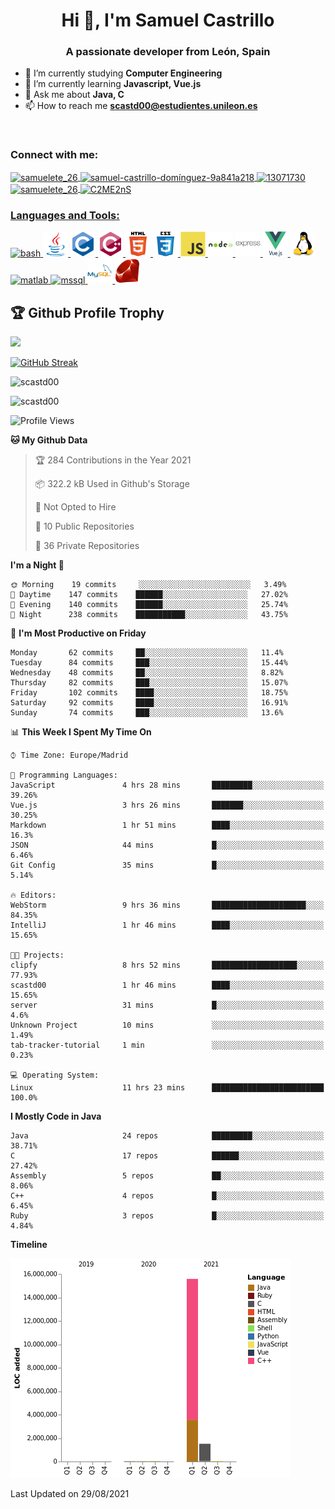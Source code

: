 <h1 align="center">Hi 👋, I'm Samuel Castrillo</h1>
<h3 align="center">A passionate developer from León, Spain</h3>

- 🔭 I’m currently studying **Computer Engineering**
- 🌱 I’m currently learning **Javascript, Vue.js**
- 💬 Ask me about **Java, C**
- 📫 How to reach me **scastd00@estudientes.unileon.es**

<br />

### Connect with me:

<a href="https://twitter.com/samuelete_26" target="blank">
	<img align="center" src="https://raw.githubusercontent.com/rahuldkjain/github-profile-readme-generator/master/src/images/icons/Social/twitter.svg" alt="samuelete_26" height="30" width="40" /
</a>


<a href="https://linkedin.com/in/samuel-castrillo-domínguez-9a841a218" target="blank">
	<img align="center" src="https://raw.githubusercontent.com/rahuldkjain/github-profile-readme-generator/master/src/images/icons/Social/linked-in-alt.svg" alt="samuel-castrillo-domínguez-9a841a218" height="30" width="40" /
</a>


<a href="https://stackoverflow.com/users/13071730" target="blank">
	<img align="center" src="https://raw.githubusercontent.com/rahuldkjain/github-profile-readme-generator/master/src/images/icons/Social/stack-overflow.svg" alt="13071730" height="30" width="40" /
</a>


<a href="https://instagram.com/samuelete_26" target="blank">
	<img align="center" src="https://raw.githubusercontent.com/rahuldkjain/github-profile-readme-generator/master/src/images/icons/Social/instagram.svg" alt="samuelete_26" height="30" width="40" /
</a>


<a href="https://discord.gg/C2ME2nS" target="blank">
	<img align="center" src="https://raw.githubusercontent.com/rahuldkjain/github-profile-readme-generator/master/src/images/icons/Social/discord.svg" alt="C2ME2nS" height="30" width="40" /
</a>

<br />



### Languages and Tools:

<a href="https://www.gnu.org/software/bash/" target="_blank">
	<img src="https://www.vectorlogo.zone/logos/gnu_bash/gnu_bash-icon.svg" alt="bash" width="40" height="40"/>
</a>

<a href="https://www.java.com" target="_blank">
	<img src="https://raw.githubusercontent.com/devicons/devicon/master/icons/java/java-original.svg" alt="java" width="40" height="40"/>
</a>

<a href="https://www.cprogramming.com/" target="_blank">
	<img src="https://raw.githubusercontent.com/devicons/devicon/master/icons/c/c-original.svg" alt="c" width="40" height="40"/>
</a>

<a href="https://www.w3schools.com/cpp/" target="_blank">
	<img src="https://raw.githubusercontent.com/devicons/devicon/master/icons/cplusplus/cplusplus-original.svg" alt="cplusplus" width="40" height="40"/>
</a>

<a href="https://www.w3.org/html/" target="_blank">
	<img src="https://raw.githubusercontent.com/devicons/devicon/master/icons/html5/html5-original-wordmark.svg" alt="html5" width="40" height="40"/>
</a>

<a href="https://www.w3schools.com/css/" target="_blank">
	<img src="https://raw.githubusercontent.com/devicons/devicon/master/icons/css3/css3-original-wordmark.svg" alt="css3" width="40" height="40"/>
</a>

<a href="https://developer.mozilla.org/en-US/docs/Web/JavaScript" target="_blank">
	<img src="https://raw.githubusercontent.com/devicons/devicon/master/icons/javascript/javascript-original.svg" alt="javascript" width="40" height="40"/>
</a>

<a href="https://nodejs.org" target="_blank">
	<img src="https://raw.githubusercontent.com/devicons/devicon/master/icons/nodejs/nodejs-original-wordmark.svg" alt="nodejs" width="40" height="40"/>
</a>

<a href="https://expressjs.com" target="_blank">
	<img src="https://raw.githubusercontent.com/devicons/devicon/master/icons/express/express-original-wordmark.svg" alt="express" width="40" height="40"/>
</a>

<a href="https://vuejs.org/" target="_blank">
	<img src="https://raw.githubusercontent.com/devicons/devicon/master/icons/vuejs/vuejs-original-wordmark.svg" alt="vuejs" width="40" height="40"/>
</a>

<a href="https://www.linux.org/" target="_blank">
	<img src="https://raw.githubusercontent.com/devicons/devicon/master/icons/linux/linux-original.svg" alt="linux" width="40" height="40"/>
</a>

<a href="https://www.mathworks.com/" target="_blank">
	<img src="https://upload.wikimedia.org/wikipedia/commons/2/21/Matlab_Logo.png" alt="matlab" width="40" height="40"/>
</a>

<a href="https://www.microsoft.com/en-us/sql-server" target="_blank">
	<img src="https://www.svgrepo.com/show/303229/microsoft-sql-server-logo.svg" alt="mssql" width="40" height="40"/>
</a>

<a href="https://www.mysql.com/" target="_blank">
	<img src="https://raw.githubusercontent.com/devicons/devicon/master/icons/mysql/mysql-original-wordmark.svg" alt="mysql" width="40" height="40"/>
</a>

<a href="https://www.ruby-lang.org/en/" target="_blank">
	<img src="https://raw.githubusercontent.com/devicons/devicon/master/icons/ruby/ruby-original.svg" alt="ruby" width="40" height="40"/>
</a>

<br>



<a>
	<h2>🏆 Github Profile Trophy</h2>
</a>
<a href="https://github.com/ryo-ma/github-profile-trophy">
	<img width=400 src="https://github-profile-trophy.vercel.app/?username=scastd00&row=2&column=3&theme=radical&margin-w=6&margin-h=6&no-frame=true&title=Commit,Followers,Repositories"/>
</a>

<br>

[![GitHub Streak](http://github-readme-streak-stats.herokuapp.com?user=scastd00&theme=radical&hide_border=true)](https://git.io/streak-stats)

<p>
	<img src="https://github-readme-stats.vercel.app/api?username=scastd00&show_icons=true&theme=radical&hide_border=true&locale=en&count_private=true" alt="scastd00" />
</p>

<p>
	<img src="https://github-readme-stats.vercel.app/api/top-langs?username=scastd00&theme=radical&hide_border=true&locale=en&langs_count=7" alt="scastd00" />
</p>



<!--START_SECTION:waka-->
![Profile Views](http://img.shields.io/badge/Profile%20Views-92-blue)

**🐱 My Github Data** 

> 🏆 284 Contributions in the Year 2021
 > 
> 📦 322.2 kB Used in Github's Storage 
 > 
> 🚫 Not Opted to Hire
 > 
> 📜 10 Public Repositories 
 > 
> 🔑 36 Private Repositories  
 > 
**I'm a Night 🦉** 

```text
🌞 Morning    19 commits     ░░░░░░░░░░░░░░░░░░░░░░░░░   3.49% 
🌆 Daytime    147 commits    ██████░░░░░░░░░░░░░░░░░░░   27.02% 
🌃 Evening    140 commits    ██████░░░░░░░░░░░░░░░░░░░   25.74% 
🌙 Night      238 commits    ███████████░░░░░░░░░░░░░░   43.75%

```
📅 **I'm Most Productive on Friday** 

```text
Monday       62 commits     ██░░░░░░░░░░░░░░░░░░░░░░░   11.4% 
Tuesday      84 commits     ███░░░░░░░░░░░░░░░░░░░░░░   15.44% 
Wednesday    48 commits     ██░░░░░░░░░░░░░░░░░░░░░░░   8.82% 
Thursday     82 commits     ███░░░░░░░░░░░░░░░░░░░░░░   15.07% 
Friday       102 commits    ████░░░░░░░░░░░░░░░░░░░░░   18.75% 
Saturday     92 commits     ████░░░░░░░░░░░░░░░░░░░░░   16.91% 
Sunday       74 commits     ███░░░░░░░░░░░░░░░░░░░░░░   13.6%

```


📊 **This Week I Spent My Time On** 

```text
⌚︎ Time Zone: Europe/Madrid

💬 Programming Languages: 
JavaScript               4 hrs 28 mins       █████████░░░░░░░░░░░░░░░░   39.26% 
Vue.js                   3 hrs 26 mins       ███████░░░░░░░░░░░░░░░░░░   30.25% 
Markdown                 1 hr 51 mins        ████░░░░░░░░░░░░░░░░░░░░░   16.3% 
JSON                     44 mins             █░░░░░░░░░░░░░░░░░░░░░░░░   6.46% 
Git Config               35 mins             █░░░░░░░░░░░░░░░░░░░░░░░░   5.14%

🔥 Editors: 
WebStorm                 9 hrs 36 mins       █████████████████████░░░░   84.35% 
IntelliJ                 1 hr 46 mins        ████░░░░░░░░░░░░░░░░░░░░░   15.65%

🐱‍💻 Projects: 
clipfy                   8 hrs 52 mins       ███████████████████░░░░░░   77.93% 
scastd00                 1 hr 46 mins        ████░░░░░░░░░░░░░░░░░░░░░   15.65% 
server                   31 mins             █░░░░░░░░░░░░░░░░░░░░░░░░   4.6% 
Unknown Project          10 mins             ░░░░░░░░░░░░░░░░░░░░░░░░░   1.49% 
tab-tracker-tutorial     1 min               ░░░░░░░░░░░░░░░░░░░░░░░░░   0.23%

💻 Operating System: 
Linux                    11 hrs 23 mins      █████████████████████████   100.0%

```

**I Mostly Code in Java** 

```text
Java                     24 repos            █████████░░░░░░░░░░░░░░░░   38.71% 
C                        17 repos            ██████░░░░░░░░░░░░░░░░░░░   27.42% 
Assembly                 5 repos             ██░░░░░░░░░░░░░░░░░░░░░░░   8.06% 
C++                      4 repos             █░░░░░░░░░░░░░░░░░░░░░░░░   6.45% 
Ruby                     3 repos             █░░░░░░░░░░░░░░░░░░░░░░░░   4.84%

```


**Timeline**

![Chart not found](https://raw.githubusercontent.com/scastd00/scastd00/main/charts/bar_graph.png) 


 Last Updated on 29/08/2021
<!--END_SECTION:waka-->
